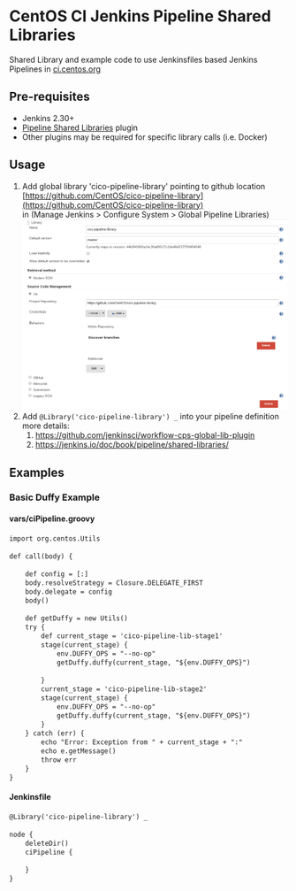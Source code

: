# CentOS CI Jenkins Pipeline Shared Libraries

Shared Library and example code to use Jenkinsfiles based Jenkins Pipelines in 
[ci.centos.org](https://ci.centos.org)

## Pre-requisites 

* Jenkins 2.30+
* [Pipeline Shared Libraries](https://github.com/jenkinsci/workflow-cps-global-lib-plugin) plugin
* Other plugins may be required for specific library calls (i.e. Docker)

## Usage

1. Add global library 'cico-pipeline-library' pointing to github location [https://github.com/CentOS/cico-pipeline-library](https://github.com/CentOS/cico-pipeline-library) <br> 
   in (Manage Jenkins > Configure System > Global Pipeline Libraries)
   ![cico-pipeline-library-config](cico-pipeline-library-config.png)
2. Add `@Library('cico-pipeline-library') _` into your pipeline definition more details: 
   1. https://github.com/jenkinsci/workflow-cps-global-lib-plugin
   2. https://jenkins.io/doc/book/pipeline/shared-libraries/
   

## Examples

### Basic Duffy Example

#### vars/ciPipeline.groovy
```
import org.centos.Utils

def call(body) {

    def config = [:]
    body.resolveStrategy = Closure.DELEGATE_FIRST
    body.delegate = config
    body()

    def getDuffy = new Utils()
    try {
        def current_stage = 'cico-pipeline-lib-stage1'
        stage(current_stage) {
            env.DUFFY_OPS = "--no-op"
            getDuffy.duffy(current_stage, "${env.DUFFY_OPS}")

        }
        current_stage = 'cico-pipeline-lib-stage2'
        stage(current_stage) {
            env.DUFFY_OPS = "--no-op"
            getDuffy.duffy(current_stage, "${env.DUFFY_OPS}")
        }
    } catch (err) {
        echo "Error: Exception from " + current_stage + ":"
        echo e.getMessage()
        throw err
    }
}
```

#### Jenkinsfile
```
@Library('cico-pipeline-library') _

node {
    deleteDir()
    ciPipeline {

    }
}
```